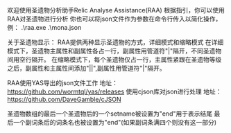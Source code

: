 欢迎使用圣遗物分析助手Relic Analyse Assistance(RAA)
根据指引，你可以使用RAA对圣遗物进行分析
你也可以将json文件作为参数在命令行传入以简化操作，例：
.\raa.exe .\mona.json

关于圣遗物显示：
RAA提供两种显示圣遗物的方式，详细模式和缩略模式
在详细模式下，圣遗物主属性和副属性各占一行，副属性用管道符"|"隔开，不同圣遗物间用空行隔开。
在缩略模式下，每个圣遗物仅占一行，主属性紧跟在圣遗物等级之后，副属性和主属性间添加"||",副属性用管道符"|"隔开。

RAA使用YAS导出的json文件工作
地址：https://github.com/wormtql/yas/releases
使用cjson库对json进行处理
地址：https://github.com/DaveGamble/cJSON

圣遗物数组的最后一个圣遗物后的一个setname被设置为"end"用于表示结尾
最后一个副词条后的词条名也被设置为"end"(如果副词条满四个则没有这一部分)
